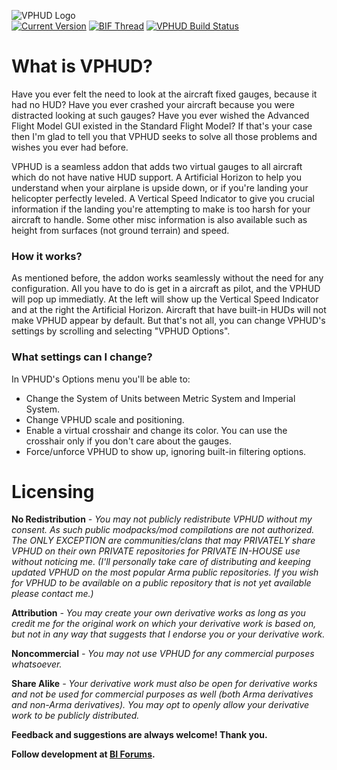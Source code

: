 ![VPHUD Logo](http://i.imgur.com/6gH9Fej.jpg)<br>
[![Current Version](https://img.shields.io/badge/version-1.3.0-green.svg)](https://steamcommunity.com/sharedfiles/filedetails/?id=909408380) <a href="https://forums.bohemia.net/forums/topic/203881-vphud-virtual-pilot-head-up-display/"><img src="https://img.shields.io/badge/BIF-Thread-lightgrey.svg" alt="BIF Thread"></a> <a href="https://circleci.com/gh/grester/VPHUD/"><img src="https://circleci.com/gh/grester/VPHUD.svg?style=svg" alt="VPHUD Build Status"></a>

# What is VPHUD?
Have you ever felt the need to look at the aircraft fixed gauges, because it had no HUD?
Have you ever crashed your aircraft because you were distracted looking at such gauges?
Have you ever wished the Advanced Flight Model GUI existed in the Standard Flight Model?
If that's your case then I'm glad to tell you that VPHUD seeks to solve all those problems and wishes you ever had before.

VPHUD is a seamless addon that adds two virtual gauges to all aircraft which do not have native HUD support.
A Artificial Horizon to help you understand when your airplane is upside down, or if you're landing your helicopter perfectly leveled.
A Vertical Speed Indicator to give you crucial information if the landing you're attempting to make is too harsh for your aircraft to handle.
Some other misc information is also available such as height from surfaces (not ground terrain) and speed.

### How it works?
As mentioned before, the addon works seamlessly without the need for any configuration.
All you have to do is get in a aircraft as pilot, and the VPHUD will pop up immediatly.
At the left will show up the Vertical Speed Indicator and at the right the Artificial Horizon.
Aircraft that have built-in HUDs will not make VPHUD appear by default.
But that's not all, you can change VPHUD's settings by scrolling and selecting "VPHUD Options".

### What settings can I change?
In VPHUD's Options menu you'll be able to:
  - Change the System of Units between Metric System and Imperial System.
  - Change VPHUD scale and positioning.
  - Enable a virtual crosshair and change its color. You can use the crosshair only if you don't care about the gauges.
  - Force/unforce VPHUD to show up, ignoring built-in filtering options.

# Licensing
**No Redistribution** *- You may not publicly redistribute VPHUD without my consent. As such public modpacks/mod compilations are not authorized. The ONLY EXCEPTION are communities/clans that may PRIVATELY share VPHUD on their own PRIVATE repositories for PRIVATE IN-HOUSE use without noticing me. (I'll personally take care of distributing and keeping updated VPHUD on the most popular Arma public repositories. If you wish for VPHUD to be available on a public repository that is not yet available please contact me.)*

**Attribution** *- You may create your own derivative works as long as you credit me for the original work on which your derivative work is based on, but not in any way that suggests that I endorse you or your derivative work.*

**Noncommercial** *- You may not use VPHUD for any commercial purposes whatsoever.*

**Share Alike** *- Your derivative work must also be open for derivative works and not be used for commercial purposes as well (both Arma derivatives and non-Arma derivatives). You may opt to openly allow your derivative work to be publicly distributed.*

**Feedback and suggestions are always welcome! Thank you.**

**Follow development at [BI Forums].**


[iy]: <http://steamcommunity.com/sharedfiles/filedetails/?id=312724602>
[BI Forums]: <https://forums.bistudio.com/forums/topic/203881-vphud-virtual-pilot-head-up-display/>
